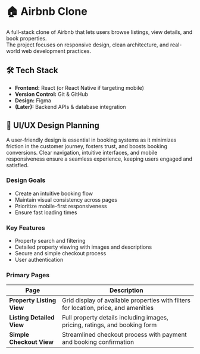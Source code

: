 # 🏠 Airbnb Clone

A full-stack clone of Airbnb that lets users browse listings, view details, and book properties.  
The project focuses on responsive design, clean architecture, and real-world web development practices.  

## 🛠 Tech Stack
- **Frontend:** React (or React Native if targeting mobile)  
- **Version Control:** Git & GitHub  
- **Design:** Figma  
- **(Later):** Backend APIs & database integration  

## 🎨 UI/UX Design Planning
A user-friendly design is essential in booking systems as it minimizes friction in the customer journey, fosters trust, and boosts booking conversions. Clear navigation, intuitive interfaces, and mobile responsiveness ensure a seamless experience, keeping users engaged and satisfied.

### Design Goals
- Create an intuitive booking flow  
- Maintain visual consistency across pages  
- Prioritize mobile-first responsiveness  
- Ensure fast loading times  

### Key Features
- Property search and filtering  
- Detailed property viewing with images and descriptions  
- Secure and simple checkout process  
- User authentication  

### Primary Pages

| Page                  | Description |
|-----------------------|-------------|
| **Property Listing View** | Grid display of available properties with filters for location, price, and amenities |
| **Listing Detailed View** | Full property details including images, pricing, ratings, and booking form |
| **Simple Checkout View**  | Streamlined checkout process with payment and booking confirmation |




